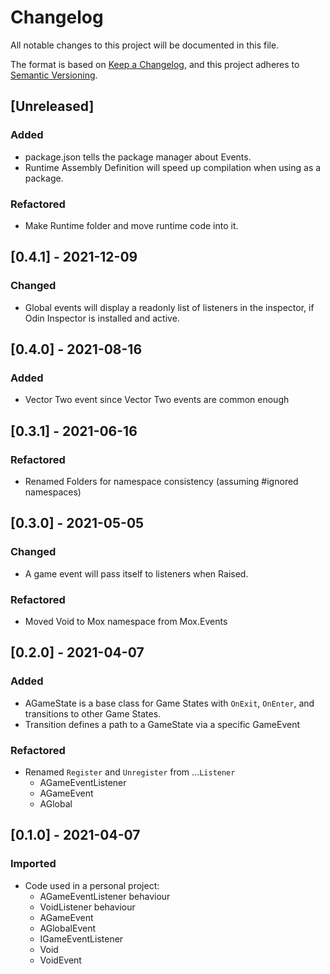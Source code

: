 # Changelog
All notable changes to this project will be documented in this file.

The format is based on [Keep a Changelog](https://keepachangelog.com/en/1.0.0/),
and this project adheres to [Semantic Versioning](https://semver.org/spec/v2.0.0.html).

## [Unreleased]

### Added 
+ package.json tells the package manager about Events.
+ Runtime Assembly Definition will speed up compilation when using as a package.

### Refactored
+ Make Runtime folder and move runtime code into it.

## [0.4.1] - 2021-12-09
### Changed
+ Global events will display a readonly list of listeners in the inspector, if Odin Inspector is installed and active.

## [0.4.0] - 2021-08-16
### Added
+ Vector Two event since Vector Two events are common enough

## [0.3.1] - 2021-06-16
### Refactored
+ Renamed Folders for namespace consistency (assuming #ignored namespaces)

## [0.3.0] - 2021-05-05

### Changed
+ A game event will pass itself to listeners when Raised.

### Refactored
+ Moved Void to Mox namespace from Mox.Events

## [0.2.0] - 2021-04-07
### Added
+ AGameState is a base class for Game States with `OnExit`, `OnEnter`, and transitions to other Game States.
+ Transition defines a path to a GameState via a specific GameEvent
### Refactored
+ Renamed `Register` and `Unregister` from ...`Listener`
  + AGameEventListener
  + AGameEvent
  + AGlobal

## [0.1.0] - 2021-04-07
### Imported
+ Code used in a personal project:
  + AGameEventListener behaviour
  + VoidListener behaviour
  + AGameEvent
  + AGlobalEvent
  + IGameEventListener
  + Void
  + VoidEvent